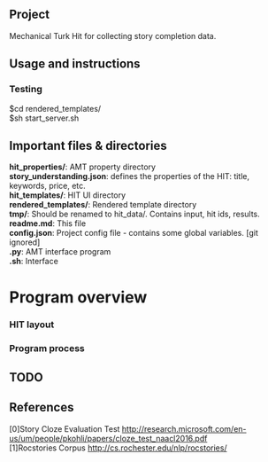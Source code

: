 ## Project
Mechanical Turk Hit for collecting story completion data.

## Usage and instructions
### Testing
$cd rendered_templates/  <br />
$sh start_server.sh

## Important files & directories
**hit_properties/**: AMT property directory <br />
**story_understanding.json**: defines the properties of the HIT: title, keywords, price, etc. <br />
**hit_templates/**:  HIT UI directory <br />
**rendered_templates/**:  Rendered template directory <br />
**tmp/**:  Should be renamed to hit_data/. Contains input, hit ids, results. <br />
**readme.md**: This file <br />
**config.json**:  Project config file - contains some global variables. [git ignored] <br />
**.py**: AMT interface program  <br />
**.sh**: Interface

# Program overview

### HIT layout

### Program process

## TODO

## References
[0]Story Cloze Evaluation Test http://research.microsoft.com/en-us/um/people/pkohli/papers/cloze_test_naacl2016.pdf <br />
[1]Rocstories Corpus http://cs.rochester.edu/nlp/rocstories/
